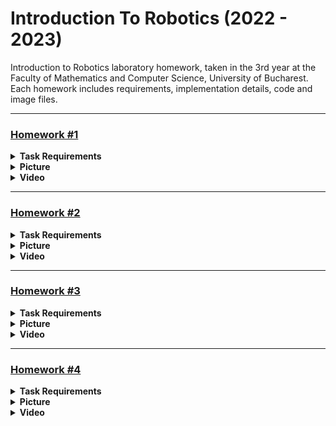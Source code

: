 # Introduction To Robotics (2022 - 2023)

Introduction to Robotics laboratory homework, taken in the 3rd year at the Faculty of Mathematics and Computer Science, University of Bucharest. Each homework includes requirements, implementation details, code and image files.


<hr>


### [Homework #1](../master/Homework1.ino) 

<details><summary> <b>Task Requirements</b> </summary></br>

Control a RGB led using 3 potentiometers.

</details>

<details><summary> <b>Picture</b> </summary></br>

![Homework 1](assets/Homework1.jpg)

</details>

<details><summary> <b>Video</b> </summary></br>

[![Homework 1 - Video](https://img.youtube.com/vi/odUR5Z-gZcE/0.jpg?)](https://www.youtube.com/watch?v=odUR5Z-gZcE)

</details>


<hr>


### [Homework #2](../master/Homework2.ino)

<details><summary> <b>Task Requirements</b> </summary></br>

Build the traffic lights for a crosswalk using: 
* 2 LEDs to represent the traffic lights for people (red and green)
* 3 LEDs to represent the traffic lights for cars (red, yellow and green)

</br>

The system will go through 4 states:
* STATE 1
  + Trigger : None (default state)
  + Cars : GREEN
  + People : RED
  + Sound : None
  + Duration : inf
  
* STATE 2
  + Trigger: 8 seconds after the push button is presses while in STATE 1
  + Cars : YELLOW
  + People : RED
  + Sound : None
  + Duration : 3 seconds
  
* STATE 3
  + Trigger : after STATE 2 has ended
  + Cars : RED
  + People : GREEN
  + Sound : Buzzer beeping
  + Duration : 8 seconds
  
* STATE 4
  + Trigger : after STATE 3 has ended
  + Cars : RED
  + People : GREEN BLINKING
  + Sound : Buzzer beeping faster
  + Duration : 4 seconds

</br>

Additional info:
* After STATE 4 has ended, the default state (STATE 1) is reinstated.
* Pressing the button in any state other than state 1 should NOT yield any actions.
* The program is implemented without using delay().

</details>

<details><summary> <b>Picture</b> </summary></br>

![Homework 2](assets/Homework2.jpg)

</details>

<details><summary> <b>Video</b> </summary></br>

[![Homework 2 - Video](https://img.youtube.com/vi/TJ6v7SmZhKY/0.jpg?)](https://www.youtube.com/watch?v=TJ6v7SmZhKY)

</details>


<hr>


### [Homework #3](../master/Homework3.ino) 

<details><summary> <b>Task Requirements</b> </summary></br>

Draw on a 7-segment display using a joystick.

</br>

The system will go through 2 states:
* STATE 1
  + Trigger : Default state (also initiated after a button press in STATE 2)
  + Current position : Blinking
  + Joystick movement (X and Y axis) : Move current position to one of the neighbors
  + Short button press : Toggle STATE 2
  + Long button press : Reset the system - segments turn OFF and current position goes to decimal point
  
* STATE 2
  + Trigger: Initiated after a button press in STATE 1
  + Current position : The value of the segment
  + Joystick movement (X axis) : Change the value of the segment (from ON to OFF or from OFF to ON)
  + Short button press : Exit back to STATE 1
  + Long button press : No action

</br>

Neighbors based on the current segment and joystick movement:

| Current segment |  UP | DOWN | LEFT | RIGHT |
|:---------------:|:---:|:----:|:----:|:-----:|
|      **a**      | N/A |   g  |   f  |   b   |
|      **b**      |  a  |   g  |   f  |  N/A  |
|      **c**      |  g  |   d  |   e  |   dp  |
|      **d**      |  g  |  N/A |   e  |   c   |
|      **e**      |  g  |   d  |  N/A |   c   |
|      **f**      |  a  |   g  |  N/A |   b   |
|      **g**      |  a  |   d  |  N/A |  N/A  |
|      **dp**     | N/A |  N/A |   c  |  N/A  |

</details>

<details><summary> <b>Picture</b> </summary></br>

![Homework 3](assets/Homework3.jpg)

</details>

<details><summary> <b>Video</b> </summary></br>

[![Homework 3 - Video](https://img.youtube.com/vi/f73uFziqNx4/0.jpg?)](https://www.youtube.com/watch?v=f73uFziqNx4)

</details>



<hr>


### [Homework #4](../master/Homework4.ino) 

<details><summary> <b>Task Requirements</b> </summary></br>

Move through a 4 digit 7-segment display and increment/decrement the numbers using a joystick.

</details>

<details><summary> <b>Picture</b> </summary></br>

![Homework 4](assets/Homework4.jpg)

</details>

<details><summary> <b>Video</b> </summary></br>

[![Homework 4 - Video](https://img.youtube.com/vi/JqRFzsFz0iI/0.jpg?)](https://www.youtube.com/watch?v=JqRFzsFz0iI)

</details>
